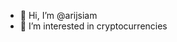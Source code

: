 - 👋 Hi, I’m @arijsiam
- 👀 I’m interested in cryptocurrencies

<!---
arijsiam/arijsiam is a ✨ special ✨ repository because its `README.md` (this file) appears on your GitHub profile.
You can click the Preview link to take a look at your changes.
--->
